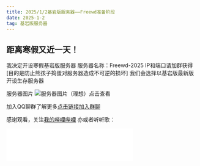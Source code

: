```yaml
---
title: 2025/1/2基岩版服务器——Freewd准备阶段
date: 2025-1-2
tag: 基岩版服务器
---
```

## 距离寒假又近一天！
我决定开设寒假基岩版服务器
服务器名称：Freewd-2025
IP和端口请加群获得
[目的是防止熊孩子捣蛋对服务器造成不可逆的损坏]
我们会选择以基岩版最新版开设生存服务器

服务器图片 ![服务器图片（理想）点击查看](https://r.photo.store.qq.com/psc?/V52QaM1t3cdkLX01oy3M3MJt8R1oBIF7/TmEUgtj9EK6.7V8ajmQrEIcAt0xQ463bslXLupdjEsziqRSFKhjSKMvDBfM8j*ifK*rBoF8pGlrrJ8dLkHZwtcfeKC1f9PWroNg*FUcOSvs!/r)

加入QQ聊群了解更多[点击链接加入群聊](http://qm.qq.com/cgi-bin/qm/qr?_wv=1027&k=18iTI5wqSi4YkAKtpNS0h1yXow0Po5im&authKey=2c%2BGNY10lqccGaNBWglVDUD9cGyH%2F8ggCS6Lkqu6PA2ZI7%2FUgp4YNXYV1Iq50SaI&noverify=0&group_code=340707471)

感谢观看，关注[我的哔哩哔哩](https://b23.tv/gCv6z3L)
亦或者听听歌：
<iframe frameborder="no" border="0" marginwidth="0" marginheight="0" width=330 height=86 src="//music.163.com/outchain/player?type=2&id=1887199303&auto=1&height=66"></iframe>



